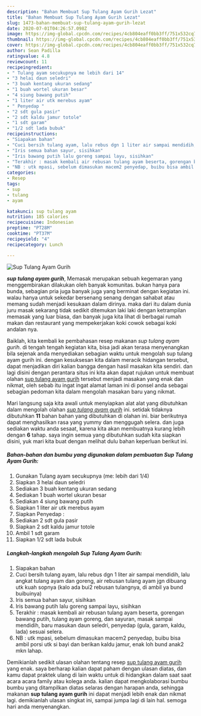```yaml
---
description: "Bahan Membuat Sup Tulang Ayam Gurih Lezat"
title: "Bahan Membuat Sup Tulang Ayam Gurih Lezat"
slug: 1473-bahan-membuat-sup-tulang-ayam-gurih-lezat
date: 2020-07-01T04:26:57.098Z
image: https://img-global.cpcdn.com/recipes/4cb804eaff0bb3ff/751x532cq70/sup-tulang-ayam-gurih-foto-resep-utama.jpg
thumbnail: https://img-global.cpcdn.com/recipes/4cb804eaff0bb3ff/751x532cq70/sup-tulang-ayam-gurih-foto-resep-utama.jpg
cover: https://img-global.cpcdn.com/recipes/4cb804eaff0bb3ff/751x532cq70/sup-tulang-ayam-gurih-foto-resep-utama.jpg
author: Sean Padilla
ratingvalue: 4.8
reviewcount: 11
recipeingredient:
- " Tulang ayam secukupnya me lebih dari 14"
- "3 helai daun seledri"
- "3 buah kentang ukuran sedang"
- "1 buah wortel ukuran besar"
- "4 siung bawang putih"
- "1 liter air utk merebus ayam"
- " Penyedap "
- "2 sdt gula pasir"
- "2 sdt kaldu jamur totole"
- "1 sdt garam"
- "1/2 sdt lada bubuk"
recipeinstructions:
- "Siapakan bahan"
- "Cuci bersih tulang ayam, lalu rebus dgn 1 liter air sampai mendidih, lalu angkat tulang ayam dan goreng, air rebusan tulang ayam jgn dibuang utk kuah sopnya (kalo ada bui2 rebusan tulangnya, di ambil ya bund buibuinya)"
- "Iris semua bahan sayur, sisihkan"
- "Iris bawang putih lalu goreng sampai layu, sisihkan"
- "Terakhir : masak kembali air rebusan tulang ayam beserta, gorengan bawang putih, tulang ayam goreng, dan sayuran, masak sampai mendidih, baru masukan daun seledri, penyedap (gula, garam, kaldu, lada) sesuai selera."
- "NB : utk mpasi, sebelum dimasukan macem2 penyedap, buibu bisa ambil porsi utk si bayi dan berikan kaldu jamur, enak loh bund anak2 mkn lahap."
categories:
- Resep
tags:
- sup
- tulang
- ayam

katakunci: sup tulang ayam 
nutrition: 185 calories
recipecuisine: Indonesian
preptime: "PT28M"
cooktime: "PT37M"
recipeyield: "4"
recipecategory: Lunch

---
```



![Sup Tulang Ayam Gurih](https://img-global.cpcdn.com/recipes/4cb804eaff0bb3ff/751x532cq70/sup-tulang-ayam-gurih-foto-resep-utama.jpg)

<b><i>sup tulang ayam gurih</i></b>, Memasak merupakan sebuah kegemaran yang menggembirakan dilakukan oleh banyak komunitas. bukan hanya para bunda, sebagian pria juga banyak juga yang berminat dengan kegiatan ini. walau hanya untuk sekedar bersenang senang dengan sahabat atau memang sudah menjadi kesukaan dalam dirinya. maka dari itu dalam dunia juru masak sekarang tidak sedikit ditemukan laki laki dengan ketrampilan memasak yang luar biasa, dan banyak juga kita lihat di berbagai rumah makan dan restaurant yang mempekerjakan koki cowok sebagai koki andalan nya.



Baiklah, kita kembali ke pembahasan resep makanan <i>sup tulang ayam gurih</i>. di tengah tengah kegiatan kita, bisa jadi akan terasa menyenangkan bila sejenak anda menyediakan sebagian waktu untuk mengolah sup tulang ayam gurih ini. dengan kesuksesan kita dalam meracik hidangan tersebut, dapat menjadikan diri kalian bangga dengan hasil masakan kita sendiri. dan lagi disini dengan perantara situs ini kita akan dapat rujukan untuk membuat olahan <u>sup tulang ayam gurih</u> tersebut menjadi masakan yang enak dan nikmat, oleh sebab itu ingat ingat alamat laman ini di ponsel anda sebagai sebagian pedoman kita dalam mengolah masakan baru yang nikmat.


Mari langsung saja kita awali untuk menyiapkan alat alat yang dibutuhkan dalam mengolah olahan <u><i>sup tulang ayam gurih</i></u> ini. setidak tidaknya dibutuhkan <b>11</b> bahan bahan yang dibutuhkan di olahan ini. biar berikutnya dapat menghasilkan rasa yang yummy dan menggugah selera. dan juga sediakan waktu anda sesaat, karena kita akan membuatnya kurang lebih dengan <b>6</b> tahap. saya ingin semua yang dibutuhkan sudah kita siapkan disini, yuk mari kita buat dengan melihat dulu bahan keperluan berikut ini.

<!--inarticleads1-->

##### Bahan-bahan dan bumbu yang digunakan dalam pembuatan Sup Tulang Ayam Gurih:

1. Gunakan  Tulang ayam secukupnya (me: lebih dari 1/4)
1. Siapkan 3 helai daun seledri
1. Sediakan 3 buah kentang ukuran sedang
1. Sediakan 1 buah wortel ukuran besar
1. Sediakan 4 siung bawang putih
1. Siapkan 1 liter air utk merebus ayam
1. Siapkan  Penyedap :
1. Sediakan 2 sdt gula pasir
1. Siapkan 2 sdt kaldu jamur totole
1. Ambil 1 sdt garam
1. Siapkan 1/2 sdt lada bubuk




<!--inarticleads2-->

##### Langkah-langkah mengolah Sup Tulang Ayam Gurih:

1. Siapakan bahan
1. Cuci bersih tulang ayam, lalu rebus dgn 1 liter air sampai mendidih, lalu angkat tulang ayam dan goreng, air rebusan tulang ayam jgn dibuang utk kuah sopnya (kalo ada bui2 rebusan tulangnya, di ambil ya bund buibuinya)
1. Iris semua bahan sayur, sisihkan
1. Iris bawang putih lalu goreng sampai layu, sisihkan
1. Terakhir : masak kembali air rebusan tulang ayam beserta, gorengan bawang putih, tulang ayam goreng, dan sayuran, masak sampai mendidih, baru masukan daun seledri, penyedap (gula, garam, kaldu, lada) sesuai selera.
1. NB : utk mpasi, sebelum dimasukan macem2 penyedap, buibu bisa ambil porsi utk si bayi dan berikan kaldu jamur, enak loh bund anak2 mkn lahap.




Demikianlah sedikit ulasan olahan tentang resep <u>sup tulang ayam gurih</u> yang enak. saya berharap kalian dapat paham dengan ulasan diatas, dan kamu dapat praktek ulang di lain waktu untuk di hidangkan dalam saat saat acara acara family atau kolega anda. kalian dapat mengkolaborasi bumbu bumbu yang ditampilkan diatas selaras dengan harapan anda, sehingga makanan <b>sup tulang ayam gurih</b> ini dapat menjadi lebih enak dan nikmat lagi. demikianlah ulasan singkat ini, sampai jumpa lagi di lain hal. semoga hari anda menyenangkan.
